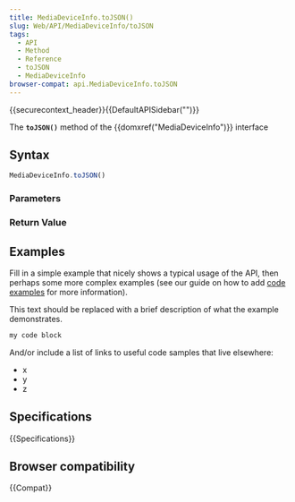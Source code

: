 ```yaml
---
title: MediaDeviceInfo.toJSON()
slug: Web/API/MediaDeviceInfo/toJSON
tags:
  - API
  - Method
  - Reference
  - toJSON
  - MediaDeviceInfo
browser-compat: api.MediaDeviceInfo.toJSON
---
```

{{securecontext_header}}{{DefaultAPISidebar("")}}

The **`toJSON()`** method of the {{domxref("MediaDeviceInfo")}} interface 

## Syntax

```js
MediaDeviceInfo.toJSON()
```

### Parameters



### Return Value



## Examples

Fill in a simple example that nicely shows a typical usage of the API, then perhaps some more complex examples (see our guide on how to add [code examples](/en-US/docs/MDN/Contribute/Structures/Code_examples) for more information).

This text should be replaced with a brief description of what the example demonstrates.

```js
my code block
```

And/or include a list of links to useful code samples that live elsewhere:

*   x
*   y
*   z

## Specifications

{{Specifications}}

## Browser compatibility

{{Compat}}

